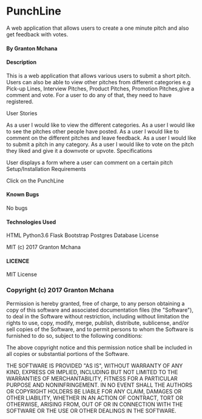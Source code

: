# PunchLine

A web application that allows users to create a one minute pitch and also get feedback with votes.

#### By Granton Mchana

#### Description

This is a web application that allows various users to submit a short pitch. Users can also be able to view other pitches from different categories e.g Pick-up Lines, Interview Pitches, Product Pitches, Promotion Pitches,give a comment and vote. For a user to do any of that, they need to have registered.

User Stories

As a user I would like to view the different categories.
As a user I would like to see the pitches other people have posted.
As a user I would like to comment on the different pitches and leave feedback.
As a user I would like to submit a pitch in any category.
As a user I would like to vote on the pitch they liked and give it a downvote or upvote.
Specifications

User displays a form where a user can comment on a certain pitch
Setup/Installation Requirements

Click on the PunchLine

#### Known Bugs

No bugs

#### Technologies Used

HTML
Python3.6
Flask
Bootstrap
Postgres Database
License

MIT (c) 2017 Granton Mchana


#### LICENCE


MIT License

### Copyright (c) 2017 Granton Mchana

Permission is hereby granted, free of charge, to any person obtaining a copy
of this software and associated documentation files (the "Software"), to deal
in the Software without restriction, including without limitation the rights
to use, copy, modify, merge, publish, distribute, sublicense, and/or sell
copies of the Software, and to permit persons to whom the Software is
furnished to do so, subject to the following conditions:

The above copyright notice and this permission notice shall be included in all
copies or substantial portions of the Software.

THE SOFTWARE IS PROVIDED "AS IS", WITHOUT WARRANTY OF ANY KIND, EXPRESS OR
IMPLIED, INCLUDING BUT NOT LIMITED TO THE WARRANTIES OF MERCHANTABILITY,
FITNESS FOR A PARTICULAR PURPOSE AND NONINFRINGEMENT. IN NO EVENT SHALL THE
AUTHORS OR COPYRIGHT HOLDERS BE LIABLE FOR ANY CLAIM, DAMAGES OR OTHER
LIABILITY, WHETHER IN AN ACTION OF CONTRACT, TORT OR OTHERWISE, ARISING FROM,
OUT OF OR IN CONNECTION WITH THE SOFTWARE OR THE USE OR OTHER DEALINGS IN THE
SOFTWARE.
